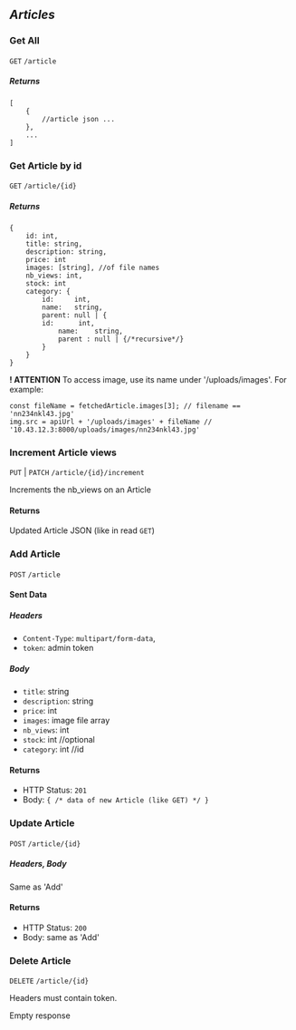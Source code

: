 ## *Articles*


### Get All

`GET` `/article`

##### Returns
````
[
	{
		//article json ...
	},
	...
]
````



### Get Article by id
`GET` `/article/{id}`

##### Returns
````
{
	id: int,
	title: string,
	description: string,
	price: int
	images: [string], //of file names
	nb_views: int,
	stock: int
	category: {
		id: 	int,
		name: 	string,
		parent: null | {
		id: 	 int,
			name: 	 string,
			parent : null | {/*recursive*/}
		}
	}
}
````

**! ATTENTION** To access image, use its name under '/uploads/images'. For example:

````
const fileName = fetchedArticle.images[3]; // filename == 'nn234nkl43.jpg'
img.src = apiUrl + '/uploads/images' + fileName // '10.43.12.3:8000/uploads/images/nn234nkl43.jpg'
````


### Increment Article views
`PUT` | `PATCH` `/article/{id}/increment`

Increments the nb_views on an Article 

#### Returns
Updated Article JSON (like in read `GET`)


### Add Article
`POST` `/article`

#### Sent Data
##### Headers
 * `Content-Type`: `multipart/form-data`,
 * `token`: admin token

##### Body
 * `title`: string
 * `description`: string
 * `price`: int
 * `images`: image file array
 * `nb_views`: int
 * `stock`: int //optional
 * `category`: int //id
 
#### Returns
 * HTTP Status: `201`
 * Body: `{ /* data of new Article (like GET) */ }`



### Update Article

`POST` `/article/{id}`

##### Headers, Body

Same as 'Add'

#### Returns

 * HTTP Status: `200`
 * Body: same as 'Add'



### Delete Article

`DELETE` `/article/{id}`

Headers must contain token.

Empty response
